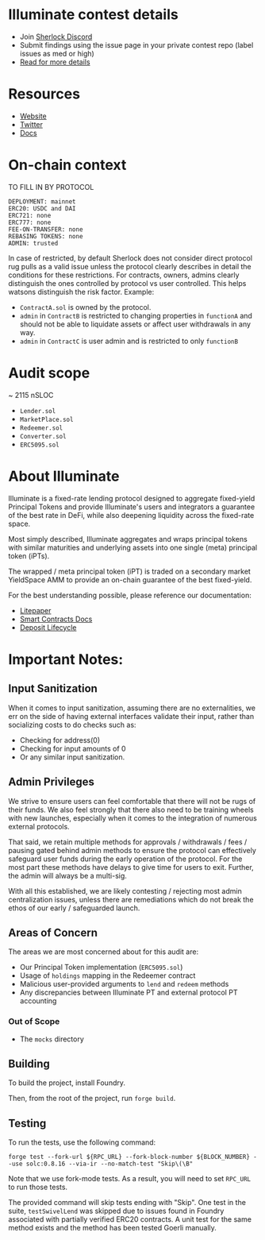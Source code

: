 # Illuminate contest details

- Join [Sherlock Discord](https://discord.gg/MABEWyASkp)
- Submit findings using the issue page in your private contest repo (label issues as med or high)
- [Read for more details](https://docs.sherlock.xyz/audits/watsons)

# Resources

- [Website](https://illuminate-app.vercel.app/lend/)
- [Twitter](https://twitter.com/IlluminateFi)
- [Docs](https://docs.illuminate.finance/)

# On-chain context

TO FILL IN BY PROTOCOL

```
DEPLOYMENT: mainnet
ERC20: USDC and DAI
ERC721: none
ERC777: none
FEE-ON-TRANSFER: none
REBASING TOKENS: none
ADMIN: trusted
```

In case of restricted, by default Sherlock does not consider direct protocol rug pulls as a valid issue unless the protocol clearly describes in detail the conditions for these restrictions. 
For contracts, owners, admins clearly distinguish the ones controlled by protocol vs user controlled. This helps watsons distinguish the risk factor. 
Example: 
* `ContractA.sol` is owned by the protocol. 
* `admin` in `ContractB` is restricted to changing properties in `functionA` and should not be able to liquidate assets or affect user withdrawals in any way. 
* `admin` in `ContractC` is user admin and is restricted to only `functionB`

# Audit scope

~ 2115 nSLOC

- `Lender.sol`
- `MarketPlace.sol`
- `Redeemer.sol`
- `Converter.sol`
- `ERC5095.sol`

# About Illuminate

Illuminate is a fixed-rate lending protocol designed to aggregate fixed-yield Principal Tokens and provide Illuminate's users and integrators a guarantee of the best rate in DeFi, while also deepening liquidity across the fixed-rate space.

Most simply described, Illuminate aggregates and wraps principal tokens with similar maturities and underlying assets into one single (meta) principal token (iPTs).

The wrapped / meta principal token (iPT) is traded on a secondary market YieldSpace AMM to provide an on-chain guarantee of the best fixed-yield.

For the best understanding possible, please reference our documentation:

- [Litepaper](https://docs.illuminate.finance/)
- [Smart Contracts Docs](https://docs.illuminate.finance/smart-contracts)
- [Deposit Lifecycle](https://docs.illuminate.finance/smart-contracts/deposit-lifecycle)

# **Important Notes**:

## **Input Sanitization**

When it comes to input sanitization, assuming there are no externalities, we err on the side of having external interfaces validate their input, rather than socializing costs to do checks such as:

- Checking for address(0)
- Checking for input amounts of 0
- Or any similar input sanitization.

## **Admin Privileges**

We strive to ensure users can feel comfortable that there will not be rugs of their funds. We also feel strongly that there also need to be training wheels with new launches, especially when it comes to the integration of numerous external protocols. 

That said, we retain multiple methods for approvals / withdrawals / fees / pausing gated behind admin methods to ensure the protocol can effectively safeguard user funds during the early operation of the protocol. For the most part these methods have delays to give time for users to exit. Further, the admin will always be a multi-sig.

With all this established, we are likely contesting / rejecting most admin centralization issues, unless there are remediations which do not break the ethos of our early / safeguarded launch.

## Areas of Concern

The areas we are most concerned about for this audit are:

- Our Principal Token implementation (`ERC5095.sol`)
- Usage of `holdings` mapping in the Redeemer contract
- Malicious user-provided arguments to `lend` and `redeem` methods
- Any discrepancies between Illuminate PT and external protocol PT accounting

### Out of Scope

- The `mocks` directory

## Building

To build the project, install Foundry.

Then, from the root of the project, run `forge build`.

## Testing

To run the tests, use the following command:

`forge test --fork-url ${RPC_URL} --fork-block-number ${BLOCK_NUMBER} --use solc:0.8.16 --via-ir --no-match-test "Skip\(\B"`

Note that we use fork-mode tests. As a result, you will need to set `RPC_URL` to run those tests.

The provided command will skip tests ending with "Skip". One test in the suite, `testSwivelLend` was skipped due to issues found in Foundry associated with partially verified ERC20 contracts. A unit test for the same method exists and the method has been tested Goerli manually. 
